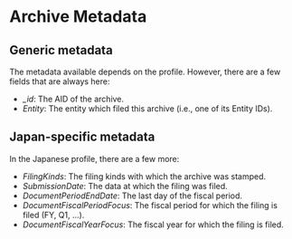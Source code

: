 Archive Metadata
================

Generic metadata
----------------

The metadata available depends on the profile. However, there are a few fields that are always here:

- *_id*: The AID of the archive.
- *Entity*: The entity which filed this archive (i.e., one of its Entity IDs).

Japan-specific metadata
-----------------------

In the Japanese profile, there are a few more:
- *FilingKinds*: The filing kinds with which the archive was stamped.
- *SubmissionDate*: The data at which the filing was filed.
- *DocumentPeriodEndDate*: The last day of the fiscal period.
- *DocumentFiscalPeriodFocus*: The fiscal period for which the filing is filed (FY, Q1, ...).
- *DocumentFiscalYearFocus*: The fiscal year for which the filing is filed.
